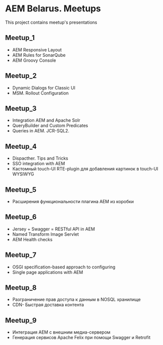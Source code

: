 # AEM Belarus. Meetups

This project contains meetup's presentations

## Meetup_1
* AEM Responsive Layout
* AEM Rules for SonarQube 
* AEM Groovy Console 

## Meetup_2
* Dynamic Dialogs for Classic UI 
* MSM. Rollout Configuration

## Meetup_3
* Integration AEM and Apache Solr
* QueryBuilder and Custom Predicates
* Queries in AEM. JCR-SQL2.

## Meetup_4
* Dispacther. Tips and Tricks 
* SSO integration with AEM
* Кастомный touch-UI RTE-plugin для добавления картинок в touch-UI WYSIWYG

## Meetup_5
* Расширения функциональности плагина АЕМ из коробки

## Meetup_6
* Jersey + Swagger = RESTful API in AEM
* Named Transform Image Servlet
* AEM Health checks 

## Meetup_7
* OSGI specification-based approach to configuring
* Single page applications with AEM

## Meetup_8
* Разграничение прав доступа к данным в NOSQL хранилище
* CDN- Быстрая доставка контента

## Meetup_9
* Интеграция AEM с внешним медиа-сервером
* Генерация сервисов Apache Felix при помощи Swagger и Retrofit
